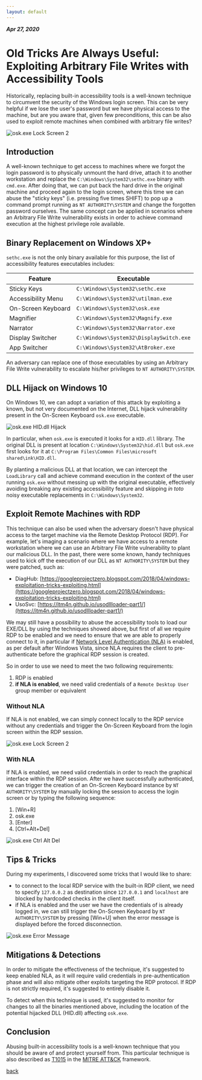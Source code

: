 ```yaml
---
layout: default
---
```


_**Apr 27, 2020**_

# Old Tricks Are Always Useful: Exploiting Arbitrary File Writes with Accessibility Tools

Historically, replacing built-in accessibility tools is a well-known technique to circumvent the security of the Windows login screen. This can be very helpful if we lose the user's password but we have physical access to the machine, but are you aware that, given few preconditions, this can be also used to exploit remote machines when combined with arbitrary file writes?

![osk.exe Lock Screen 2](../assets/images/osk-lock-screen-2.jpg "osk.exe Lock Screen 2")

## Introduction

A well-known technique to get access to machines where we forgot the login password is to physically unmount the hard drive, attach it to another workstation and replace the `C:\Windows\System32\sethc.exe` binary with `cmd.exe`. After doing that, we can put back the hard drive in the original machine and proceed again to the login screen, where this time we can abuse the "sticky keys" (i.e. pressing five times SHIFT) to pop up a command prompt running as `NT AUTHORITY\SYSTEM` and change the forgotten password ourselves. The same concept can be applied in scenarios where an Arbitrary File Write vulnerability exists in order to achieve command execution at the highest privilege role available.

## Binary Replacement on Windows XP+

`sethc.exe` is not the only binary available for this purpose, the list of accessibility features executables includes:

| Feature | Executable |
|---|---|
| Sticky Keys | `C:\Windows\System32\sethc.exe` |
| Accessibility Menu | `C:\Windows\System32\utilman.exe` |
| On-Screen Keyboard | `C:\Windows\System32\osk.exe` |
| Magnifier | `C:\Windows\System32\Magnify.exe` |
| Narrator | `C:\Windows\System32\Narrator.exe` |
| Display Switcher | `C:\Windows\System32\DisplaySwitch.exe` |
| App Switcher | `C:\Windows\System32\AtBroker.exe` |

An adversary can replace one of those executables by using an Arbitrary File Write vulnerability to escalate his/her privileges to `NT AUTHORITY\SYSTEM`.

## DLL Hijack on Windows 10

On Windows 10, we can adopt a variation of this attack by exploiting a known, but not very documented on the Internet, DLL hijack vulnerability present in the On-Screen Keyboard `osk.exe` executable.

![osk.exe HID.dll Hijack](../assets/images/osk-dll-hijack.jpg "osk.exe HID.dll Hijack")

In particular, when `osk.exe` is executed it looks for a `HID.dll` library. The original DLL is present at location `C:\Windows\System32\hid.dll` but `osk.exe` first looks for it at `C:\Program Files\Common Files\microsoft shared\ink\HID.dll`.

By planting a malicious DLL at that location, we can intercept the `LoadLibrary` call and achieve command execution in the context of the user running `osk.exe` without messing up with the original executable, effectively avoiding breaking any existing accessibility feature and skipping _in toto_ noisy executable replacements in `C:\Windows\System32`.

## Exploit Remote Machines with RDP

This technique can also be used when the adversary doesn't have physical access to the target machine via the Remote Desktop Protocol (RDP). For example, let's imaging a scenario where we have access to a remote workstation where we can use an Arbitrary File Write vulnerability to plant our malicious DLL. In the past, there were some known, handy techniques used to kick off the execution of our DLL as `NT AUTHORITY\SYSTEM` but they were patched, such as:

- DiagHub: [https://googleprojectzero.blogspot.com/2018/04/windows-exploitation-tricks-exploiting.html](https://googleprojectzero.blogspot.com/2018/04/windows-exploitation-tricks-exploiting.html)
- UsoSvc: [https://itm4n.github.io/usodllloader-part1/](https://itm4n.github.io/usodllloader-part1/)

We may still have a possibility to abuse the accessibility tools to load our EXE/DLL by using the techniques showed above, but first of all we require RDP to be enabled and we need to ensure that we are able to properly connect to it, in particular if [Network Level Authentication (NLA)](https://docs.microsoft.com/en-us/previous-versions/windows/it-pro/windows-server-2008-R2-and-2008/cc732713(v=ws.11)?redirectedfrom=MSDN) is enabled, as per default after Windows Vista, since NLA requires the client to pre-authenticate before the graphical RDP session is created.

So in order to use we need to meet the two following requirements:

1. RDP is enabled
2. **if NLA is enabled**, we need valid credentials of a `Remote Desktop User` group member or equivalent

### Without NLA

If NLA is not enabled, we can simply connect locally to the RDP service without any credentials and trigger the On-Screen Keyboard from the login screen within the RDP session.

![osk.exe Lock Screen 2](../assets/images/osk-lock-screen-1.jpg "osk.exe Lock Screen 1")

### With NLA

If NLA is enabled, we need valid credentials in order to reach the graphical interface within the RDP session. After we have successfully authenticated, we can trigger the creation of an On-Screen Keyboard instance by `NT AUTHORITY\SYSTEM` by manually locking the session to access the login screen or by typing the following sequence:

1. [Win+R]
2. osk.exe
3. [Enter]
4. [Ctrl+Alt+Del]

![osk.exe Ctrl Alt Del](../assets/images/osk-ctrl-alt-del.jpg "osk.exe Ctrl Alt Del")

## Tips & Tricks

During my experiments, I discovered some tricks that I would like to share:

- to connect to the local RDP service with the built-in RDP client, we need to specify `127.0.0.2` as destination since `127.0.0.1` and `localhost` are blocked by hardcoded checks in the client itself.
- if NLA is enabled and the user we have the credentials of is already logged in, we can still trigger the On-Screen Keyboard by `NT AUTHORITY\SYSTEM` by pressing [Win+U] when the error message is displayed before the forced disconnection.

![osk.exe Error Message](../assets/images/osk-error-message.jpg "osk.exe Error Message")

## Mitigations & Detections

In order to mitigate the effectiveness of the technique, it's suggested to keep enabled NLA, as it will require valid credentials in pre-authentication phase and will also mitigate other exploits targeting the RDP protocol. If RDP is not strictly required, it's suggested to entirely disable it.

To detect when this technique is used, it's suggested to monitor for changes to all the binaries mentioned above, including the location of the potential hijacked DLL (HID.dll) affecting `osk.exe`.

## Conclusion

Abusing built-in accessibility tools is a well-known technique that you should be aware of and protect yourself from. This particular technique is also described as [T1015](https://attack.mitre.org/techniques/T1015/) in the [MITRE ATT&CK](https://attack.mitre.org/) framework.

[back](../)

